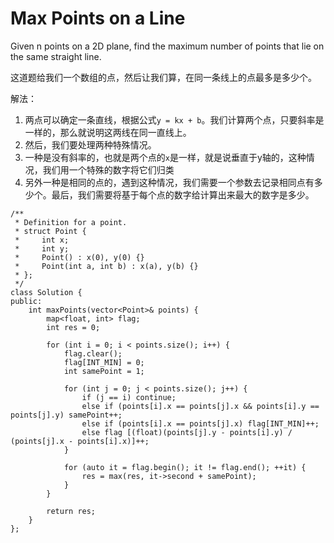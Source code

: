 Max Points on a Line
=========
Given n points on a 2D plane, find the maximum number of points that lie on the same straight line.

这道题给我们一个数组的点，然后让我们算，在同一条线上的点最多是多少个。

解法：

1. 两点可以确定一条直线，根据公式`y = kx + b`。我们计算两个点，只要斜率是一样的，那么就说明这两线在同一直线上。
1. 然后，我们要处理两种特殊情况。
1. 一种是没有斜率的，也就是两个点的`x`是一样，就是说垂直于y轴的，这种情况，我们用一个特殊的数字将它们归类
1. 另外一种是相同的点的，遇到这种情况，我们需要一个参数去记录相同点有多少个。最后，我们需要将基于每个点的数字给计算出来最大的数字是多少。

```
/**
 * Definition for a point.
 * struct Point {
 *     int x;
 *     int y;
 *     Point() : x(0), y(0) {}
 *     Point(int a, int b) : x(a), y(b) {}
 * };
 */
class Solution {
public:
    int maxPoints(vector<Point>& points) {
        map<float, int> flag;
        int res = 0;

        for (int i = 0; i < points.size(); i++) {
            flag.clear();
            flag[INT_MIN] = 0;
            int samePoint = 1;

            for (int j = 0; j < points.size(); j++) {
                if (j == i) continue;
                else if (points[i].x == points[j].x && points[i].y == points[j].y) samePoint++;
                else if (points[i].x == points[j].x) flag[INT_MIN]++;
                else flag [(float)(points[j].y - points[i].y) / (points[j].x - points[i].x)]++;
            }

            for (auto it = flag.begin(); it != flag.end(); ++it) {
                res = max(res, it->second + samePoint);
            }
        }

        return res;
    }
};
```
